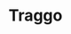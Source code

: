 ---
draft: false
title: Traggo
content:
  id: traggo
  name: Traggo
  website: https://traggo.net/
  short_description: Traggo is a tag-based time tracking tool. In Traggo there are no tasks, only tagged time spans.
---
